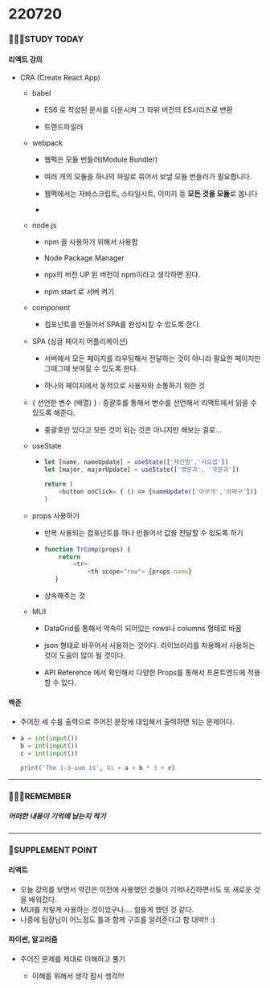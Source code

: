 # 220720

### 👨🏼‍🏫STUDY TODAY

#### 리액트 강의

- CRA (Create React App)
  
  - babel
    
    - ES6 로 작성된 문서를 다운시켜 그 하위 버전의 ES시리즈로 변환
    
    - 트렌드파일러
  
  - webpack
    
    - 웹팩은 모듈 번들러(Module Bundler)
    
    - 여러 개의 모듈을 하나의 파일로 묶어서 보낼 모듈 번들러가 필요합니다.
    
    - 웹팩에서는 자바스크립트, 스타일시트, 이미지 등 **모든 것을 모듈**로 봅니다
    
    - 
  
  - node.js 
    
    - npm 을 사용하기 위해서 사용함
    
    - Node Package Manager
    
    - npx의 버전 UP 된 버전이 npm이라고 생각하면 된다.
    
    - npm start 로 서버 켜기
  
  - component
    
    - 컴포넌트를 만들어서 SPA를 완성시킬 수 있도록 한다.
  
  - SPA (싱글 페이지 어플리케이션)
    
    - 서버에서 모든 페이지를 라우팅해서 전달하는 것이 아니라 필요한 페이지만 그때그때 보여질 수 있도록 한다.
    
    - 하나의 페이지에서 동적으로 사용자와 소통하기 위한 것
  
  - { 선언한 변수 (배열) } : 중괄호를 통해서 변수를 선언해서 리액트에서 읽을 수 있도록 해준다.
    
    - 중괄호만 있다고 모든 것이 되는 것은 아니지만 해보는 걸로...
  
  - useState
    
    - ```javascript
      let [name, nameUpdate] = useState(['제진명','서요셉'])
      let [major, majorUpdate] = useState(['영문과', '국문과'])
      
      return (
          <button onClick= { () => {nameUpdate(['아무개','어쩌구'])} }> update
      )
      ```
  
  - props 사용하기
    
    - 반복 사용되는 컴포넌트를 하나 만들어서 값을 전달할 수 있도록 하기
    
    - ```javascript
      function TrComp(props) {
          return
              <tr>
                  <th scope="row"> {props.name}
         }
      ```
    
    - 상속해주는 것
  
  - MUI
    
    - DataGrid를 통해서 약속이 되어있는 rows나 columns 형태로 바꿈
    
    - json 형태로 바꾸어서 사용하는 것이다. 라이브러리를 차용해서 사용하는 것이 도움이 많이 될 것이다.
    
    - API Reference 에서 확인해서 다양한 Props를 통해서 프론트엔드에 적용할 수 있다.

#### 백준

- 주어진 세 수를 출력으로 주어진 문장에 대입해서 출력하면 되는 문제이다.
- ```python
  a = int(input())
  b = int(input())
  c = int(input())
  
  print('The 1-3-sum is', 91 + a + b * 3 + c)
  ```

---

### 💆🏼‍♂️REMEMBER

##### 어떠한 내용이 기억에 남는지 적기

---

### 💫SUPPLEMENT POINT

#### 리액트

- 오늘 강의를 보면서 약간은 이전에 사용했던 것들이 기억나긴하면서도 또 새로운 것을 배워갔다.
- MUI를 저렇게 사용하는 것이었구나.... 힘들게 했던 것 같다.
- 나중에 팀장님이 어느정도 틀과 함께 구조를 알려준다고 함 대박!! :)

#### 파이썬, 알고리즘

- 주어진 문제를 제대로 이해하고 풀기
  
  - 이해를 위해서 생각 잠시 생각!!!
